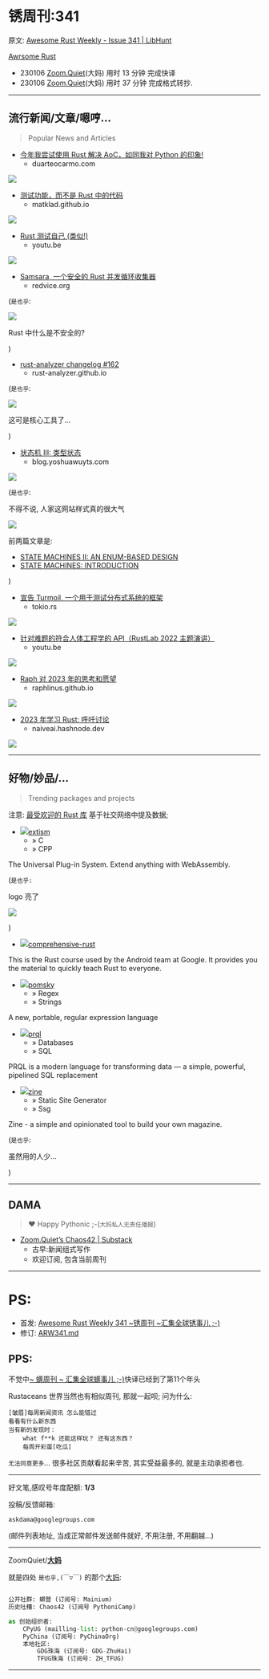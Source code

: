 # 锈周刊:341

原文: [Awesome Rust Weekly - Issue 341 | LibHunt](https://rust.libhunt.com/newsletter/341)

[Awrsome Rust](https://rust.libhunt.com/)


- 230106 [Zoom.Quiet](http://zoomquiet.io/)(大妈) 用时 13 分钟 完成快译
- 230106 [Zoom.Quiet](http://zoomquiet.io/)(大妈) 用时 37 分钟 完成格式转抄.


-----------------------------------------
## 流行新闻/文章/嗯哼...
> Popular News and Articles


- [今年我尝试使用 Rust 解决 AoC，如同我对 Python 的印象!](https://duarteocarmo.com/blog/on-rust)
    - duarteocarmo.com

![](https://rust.libhunt.com/images/story/000/325/152/thumb.png?1672690135)


- [测试功能，而不是 Rust 中的代码](https://matklad.github.io/2021/05/31/how-to-test.html)
    -  matklad.github.io

![](https://rust.libhunt.com/images/story/000/324/867/thumb.png?1672492106)


- [Rust 测试自己 (类似!)](https://youtu.be/JIvKgSyvtxI)
    - youtu.be

![](https://rust.libhunt.com/images/story/000/324/776/thumb.png?1672416509)


- [Samsara, 一个安全的 Rust 并发循环收集器](https://redvice.org/2023/samsara-garbage-collector)
    - redvice.org

(`是也乎`:

![](https://rust.libhunt.com/images/story/000/325/365/thumb.png?1672823347)

Rust 中什么是不安全的?

)


- [rust-analyzer changelog #162](https://rust-analyzer.github.io/thisweek/2023/01/02/changelog-162.html)
    - rust-analyzer.github.io

(`是也乎`:

![](https://rust.libhunt.com/images/story/000/325/137/thumb.png?1672679299)

这可是核心工具了...

)


- [状态机 III: 类型状态](https://blog.yoshuawuyts.com/state-machines-3)
    - blog.yoshuawuyts.com

![](https://rust.libhunt.com/images/story/000/325/309/thumb.png?1672783725)

(`是也乎`:

不得不说, 人家这网站样式真的很大气

![](https://ipic.zoomquiet.top/2023-01-06-zshot%202023-01-06%2011.05.55.jpg)

前两篇文章是:

- [STATE MACHINES II: AN ENUM-BASED DESIGN](https://blog.yoshuawuyts.com/state-machines-2/)
- [STATE MACHINES: INTRODUCTION](https://blog.yoshuawuyts.com/state-machines/)


)

- [宣告 Turmoil, 一个用于测试分布式系统的框架](https://tokio.rs/blog/2023-01-03-announcing-turmoil)
    - tokio.rs


![](https://rust.libhunt.com/images/story/000/325/309/thumb.png?1672783725)



- [针对难题的符合人体工程学的 API（RustLab 2022 主题演讲）](https://youtu.be/Phk0C-kLlho)
    - youtu.be

![](https://rust.libhunt.com/images/story/000/325/043/thumb.png?1672610924)

- [Raph 对 2023 年的思考和愿望](https://raphlinus.github.io/personal/2022/12/31/raph-2023.html)
    - raphlinus.github.io

![](https://rust.libhunt.com/images/story/000/324/900/thumb.png?1672517305)

- [2023 年学习 Rust: 呼吁讨论](https://naiveai.hashnode.dev/learning-rust-in-2023-a-call-for-discussion)
    - naiveai.hashnode.dev

![](https://rust.libhunt.com/images/story/000/324/835/thumb.png?1672452511)

-----------------------------------------
## 好物/妙品/...
> Trending packages and projects

注意: [最受欢迎的 Rust 库](https://www.libhunt.com/l/rust) 基于社交网络中提及数据;

- ![](https://avatars.githubusercontent.com/u/84687501?v=4&s=160)[extism](https://www.libhunt.com/r/extism)
    - » C    
    - » CPP

The Universal Plug-in System. Extend anything with WebAssembly.

(`是也乎:`

logo 亮了

![](https://ipic.zoomquiet.top/2023-01-06-zshot%202023-01-06%2010.56.53.jpg)

)

- ![](https://avatars.githubusercontent.com/u/1342004?v=4&s=160)[comprehensive-rust](https://www.libhunt.com/r/comprehensive-rust)


This is the Rust course used by the Android team at Google. It provides you the material to quickly teach Rust to everyone.


- ![](https://avatars.githubusercontent.com/u/105723153?v=4&s=160)[pomsky](https://www.libhunt.com/r/pomsky)
    - » Regex    
    - » Strings

A new, portable, regular expression language

- ![](https://avatars.githubusercontent.com/u/102252800?v=4&s=160)[prql](https://www.libhunt.com/r/prql)
    - » Databases    
    - » SQL

PRQL is a modern language for transforming data — a simple, powerful, pipelined SQL replacement



- ![](https://avatars.githubusercontent.com/u/100981091?v=4&s=160)[zine](https://www.libhunt.com/r/zine)
    - » Static Site Generator    
    - » Ssg

Zine - a simple and opinionated tool to build your own magazine.

(`是也乎`:

虽然用的人少...

)




-----------------------------------------
## DAMA
> ❤️ Happy Pythonic ;-(`大妈私人无责任播报`)


- [Zoom\.Quiet’s Chaos42 \| Substack](https://zoomquiet.substack.com/)
    + 古早:新闻组式写作
    + 欢迎订阅, 包含当前周刊


-----------------------------------------
# PS:

- 首发: [Awesome Rust Weekly 341 ~锈周刊 ~汇集全球锈事儿 ;-)](https://weekly.rs.101.so/2023/ARW341.html)
- 修订: [ARW341.md](https://github.com/zhrust/weekly/tree/main/docs/2023/ARW341.md)


## PPS:
不觉中[~ 蠎周刊 ~ 汇集全球蠎事儿 ;-)](https://weekly.pychina.org/)快译已经到了第11个年头

Rustaceans 世界当然也有相似周刊, 那就一起呗;
问为什么:

    [皱眉]每周新闻资讯 怎么能错过 
    看看有什么新东西 
    当有新的发现时：
        what f**k 还能这样玩？ 还有这东西？
        每周开彩蛋[吃瓜]

`无法同意更多`...
很多社区贡献看起来辛苦,
其实受益最多的,
就是主动承担者也.

-------------

好文笔,感叹号年度配额: **1/3**

投稿/反馈邮箱:

    askdama@googlegroups.com

(邮件列表地址, 
当成正常邮件发送邮件就好, 不用注册, 不用翻越...)


-------------

ZoomQuiet/**[大妈](https://mp.weixin.qq.com/s/N5TuRRbF558D4Q90XdDA7g)**

就是四处 `是也乎,(￣▽￣)` 的那个[大妈](https://mp.weixin.qq.com/s/N5TuRRbF558D4Q90XdDA7g):



```python

公开社群: 蟒营 (订阅号: Mainium)
历史吐糟: Chaos42 (订阅号 PythoniCamp)

as 创始组织者:
    CPyUG (mailling-list: python-cn@googlegroups.com)
    PyChina (订阅号: PyChinaOrg)
    本地社区: 
        GDG珠海 (订阅号: GDG-ZhuHai)
        TFUG珠海 (订阅号: ZH_TFUG)
```

-------------





